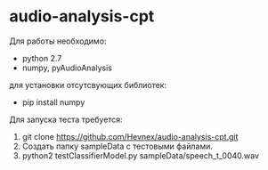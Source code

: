 # audio-analysis-cpt

Для работы необходимо:
- python 2.7
- numpy, pyAudioAnalysis

для установки отсутсвующих библиотек:
- pip install numpy

Для запуска теста требуется:
1) git clone https://github.com/Hevnex/audio-analysis-cpt.git
2) Создать папку sampleData с тестовыми файлами.
3) python2 testClassifierModel.py sampleData/speech_t_0040.wav

